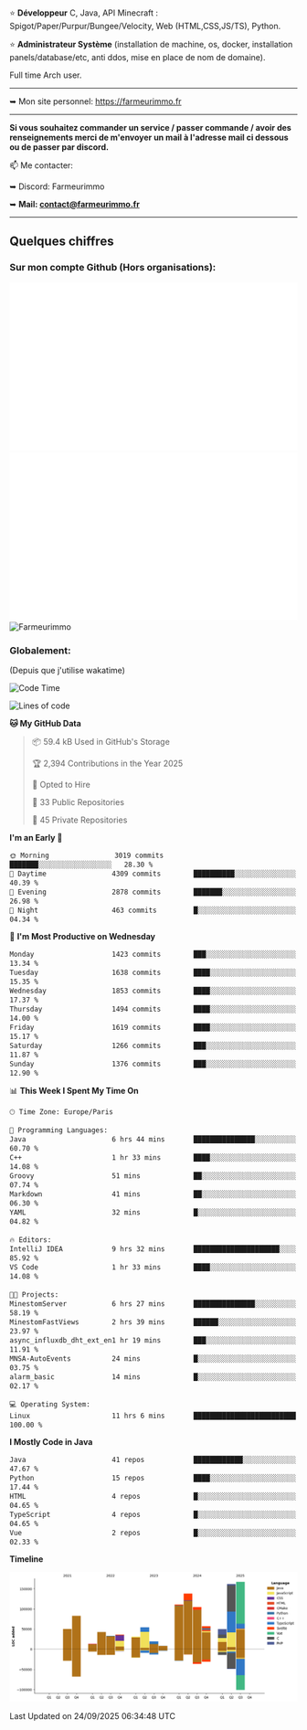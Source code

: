 ⭐ **Développeur** C, Java, API Minecraft : Spigot/Paper/Purpur/Bungee/Velocity, Web (HTML,CSS,JS/TS), Python.

⭐ **Administrateur Système** (installation de machine, os, docker, installation panels/database/etc, anti ddos, mise en place de nom de domaine).

Full time Arch user.

---

➥ Mon site personnel: https://farmeurimmo.fr

---

**Si vous souhaitez commander un service / passer commande / avoir des renseignements merci de m'envoyer un mail à l'adresse mail ci dessous ou de passer par discord.**

📫 Me contacter:
 
   ➥ Discord: Farmeurimmo
   
   ➥ **Mail: contact@farmeurimmo.fr**

---
## Quelques chiffres

### Sur mon compte Github (Hors organisations):

<a href="https://github.com/Farmeurimmo/github-stats">
<img src="https://github.com/Farmeurimmo/github-stats/blob/master/generated/overview.svg#gh-dark-mode-only" />
<img src="https://github.com/Farmeurimmo/github-stats/blob/master/generated/languages.svg#gh-dark-mode-only" />
</a>

<img src="https://komarev.com/ghpvc/?username=Farmeurimmo" alt="Farmeurimmo" />

### Globalement:

(Depuis que j'utilise wakatime)
<!--START_SECTION:waka-->
![Code Time](http://img.shields.io/badge/Code%20Time-2%2C473%20hrs%2032%20mins-blue)

![Lines of code](https://img.shields.io/badge/From%20Hello%20World%20I%27ve%20Written-1.2%20million%20lines%20of%20code-blue)

**🐱 My GitHub Data** 

> 📦 59.4 kB Used in GitHub's Storage 
 > 
> 🏆 2,394 Contributions in the Year 2025
 > 
> 💼 Opted to Hire
 > 
> 📜 33 Public Repositories 
 > 
> 🔑 45 Private Repositories 
 > 
**I'm an Early 🐤** 

```text
🌞 Morning                3019 commits        ███████░░░░░░░░░░░░░░░░░░   28.30 % 
🌆 Daytime                4309 commits        ██████████░░░░░░░░░░░░░░░   40.39 % 
🌃 Evening                2878 commits        ███████░░░░░░░░░░░░░░░░░░   26.98 % 
🌙 Night                  463 commits         █░░░░░░░░░░░░░░░░░░░░░░░░   04.34 % 
```
📅 **I'm Most Productive on Wednesday** 

```text
Monday                   1423 commits        ███░░░░░░░░░░░░░░░░░░░░░░   13.34 % 
Tuesday                  1638 commits        ████░░░░░░░░░░░░░░░░░░░░░   15.35 % 
Wednesday                1853 commits        ████░░░░░░░░░░░░░░░░░░░░░   17.37 % 
Thursday                 1494 commits        ████░░░░░░░░░░░░░░░░░░░░░   14.00 % 
Friday                   1619 commits        ████░░░░░░░░░░░░░░░░░░░░░   15.17 % 
Saturday                 1266 commits        ███░░░░░░░░░░░░░░░░░░░░░░   11.87 % 
Sunday                   1376 commits        ███░░░░░░░░░░░░░░░░░░░░░░   12.90 % 
```


📊 **This Week I Spent My Time On** 

```text
🕑︎ Time Zone: Europe/Paris

💬 Programming Languages: 
Java                     6 hrs 44 mins       ███████████████░░░░░░░░░░   60.70 % 
C++                      1 hr 33 mins        ████░░░░░░░░░░░░░░░░░░░░░   14.08 % 
Groovy                   51 mins             ██░░░░░░░░░░░░░░░░░░░░░░░   07.74 % 
Markdown                 41 mins             ██░░░░░░░░░░░░░░░░░░░░░░░   06.30 % 
YAML                     32 mins             █░░░░░░░░░░░░░░░░░░░░░░░░   04.82 % 

🔥 Editors: 
IntelliJ IDEA            9 hrs 32 mins       █████████████████████░░░░   85.92 % 
VS Code                  1 hr 33 mins        ████░░░░░░░░░░░░░░░░░░░░░   14.08 % 

🐱‍💻 Projects: 
MinestomServer           6 hrs 27 mins       ███████████████░░░░░░░░░░   58.19 % 
MinestomFastViews        2 hrs 39 mins       ██████░░░░░░░░░░░░░░░░░░░   23.97 % 
async_influxdb_dht_ext_en1 hr 19 mins        ███░░░░░░░░░░░░░░░░░░░░░░   11.91 % 
MNSA-AutoEvents          24 mins             █░░░░░░░░░░░░░░░░░░░░░░░░   03.75 % 
alarm_basic              14 mins             █░░░░░░░░░░░░░░░░░░░░░░░░   02.17 % 

💻 Operating System: 
Linux                    11 hrs 6 mins       █████████████████████████   100.00 % 
```

**I Mostly Code in Java** 

```text
Java                     41 repos            ████████████░░░░░░░░░░░░░   47.67 % 
Python                   15 repos            ████░░░░░░░░░░░░░░░░░░░░░   17.44 % 
HTML                     4 repos             █░░░░░░░░░░░░░░░░░░░░░░░░   04.65 % 
TypeScript               4 repos             █░░░░░░░░░░░░░░░░░░░░░░░░   04.65 % 
Vue                      2 repos             █░░░░░░░░░░░░░░░░░░░░░░░░   02.33 % 
```



**Timeline**

![Lines of Code chart](https://raw.githubusercontent.com/Farmeurimmo/Farmeurimmo/main/assets/bar_graph.png)


 Last Updated on 24/09/2025 06:34:48 UTC
<!--END_SECTION:waka-->
